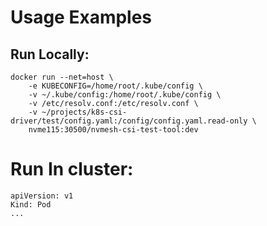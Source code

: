 # Usage Examples

## Run Locally:

```
docker run --net=host \
	-e KUBECONFIG=/home/root/.kube/config \
	-v ~/.kube/config:/home/root/.kube/config \
	-v /etc/resolv.conf:/etc/resolv.conf \
	-v ~/projects/k8s-csi-driver/test/config.yaml:/config/config.yaml.read-only \
	nvme115:30500/nvmesh-csi-test-tool:dev
```


# Run In cluster:

```
apiVersion: v1
Kind: Pod
...
```

